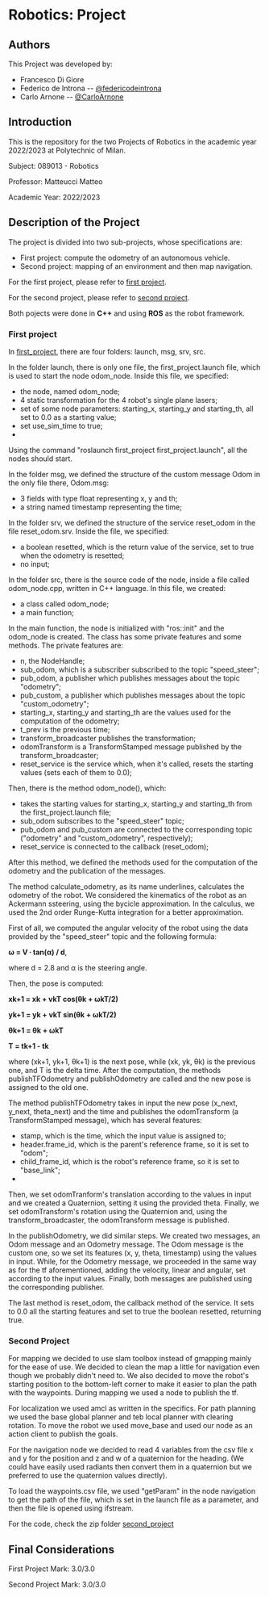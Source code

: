 # Robotics: Project

## Authors
This Project was developed by:
- Francesco Di Giore
- Federico de Introna -- [@federicodeintrona](https://github.com/federicodeintrona)  
- Carlo Arnone  -- [@CarloArnone](https://github.com/CarloArnone)

## Introduction
This is the repository for the two Projects of Robotics in the academic year 2022/2023 at Polytechnic of Milan.

Subject: 089013 - Robotics

Professor: Matteucci Matteo

Academic Year: 2022/2023

## Description of the Project
The project is divided into two sub-projects, whose specifications are:
- First project: compute the odometry of an autonomous vehicle.
- Second project: mapping of an environment and then map navigation.

For the first project, please refer to [first project](Specifications/first_project_2023.pdf).

For the second project, please refer to [second project](Specifications/second_project_2023.pdf).

Both pojects were done in **C++** and using **ROS** as the robot framework.

### First project
In [first_project](first_project.zip), there are four folders: launch, msg, srv, src.

In the folder launch, there is only one file, the first_project.launch file, which is used to start the node odom_node. Inside this file, we specified:
- the node, named odom_node;
- 4 static transformation for the 4 robot's single plane lasers;
- set of some node parameters: starting_x, starting_y and starting_th, all set to 0.0 as a starting value;
- set use_sim_time to true;
- 
Using the command "roslaunch first_project first_project.launch", all the nodes should start.

In the folder msg, we defined the structure of the custom message Odom in the only file there, Odom.msg:
- 3 fields with type float representing x, y and th;
- a string named timestamp representing the time;

In the folder srv, we defined the structure of the service reset_odom in the file reset_odom.srv. Inside the file, we specified:
- a boolean resetted, which is the return value of the service, set to true when the odometry is resetted;
- no input;

In the folder src, there is the source code of the node, inside a file called odom_node.cpp, written in C++ language. In this file, we created:
- a class called odom_node;
- a main function;

In the main function, the node is initialized with "ros::init" and the odom_node is created.
The class has some private features and some methods.
The private features are:
- n, the NodeHandle;
- sub_odom, which is a subscriber subscribed to the topic "speed_steer";
- pub_odom, a publisher which publishes messages about the topic "odometry";
- pub_custom, a publisher which publishes messages about the topic "custom_odometry";
- starting_x, starting_y and starting_th are the values used for the computation of the odometry;
- t_prev is the previous time;
- transform_broadcaster publishes the transformation;
- odomTransform is a TransformStamped message published by the transform_broadcaster;
- reset_service is the service which, when it's called, resets the starting values (sets each of them to 0.0);

Then, there is the method odom_node(), which:
- takes the starting values for starting_x, starting_y and starting_th from the first_project.launch file;
- sub_odom subscribes to the "speed_steer" topic;
- pub_odom and pub_custom are connected to the corresponding topic ("odometry" and "custom_odometry", respectively);
- reset_service is connected to the callback (reset_odom);

After this method, we defined the methods used for the computation of the odometry and the publication of the messages.

The method calculate_odometry, as its name underlines, calculates the odometry of the robot. We considered the kinematics of the robot as an Ackermann ssteering, using the bycicle approximation. In the calculus, we used the 2nd order Runge-Kutta integration for a better approximation.

First of all, we computed the angular velocity of the robot using the data provided by the "speed_steer" topic and the following formula:

**ω = V ∙ tan(α) / d**, 

where d = 2.8 and α is the steering angle.

Then, the pose is computed:

**xk+1 = xk + vkT cos(θk + ωkT/2)**

**yk+1 = yk + vkT sin(θk + ωkT/2)**

**θk+1 = θk + ωkT**

**T = tk+1 - tk**

where (xk+1, yk+1, θk+1) is the next pose, while (xk, yk, θk) is the previous one, and T is the delta time.
After the computation, the methods publishTFOdometry and publishOdometry are called and the new pose is assigned to the old one.

The method publishTFOdometry takes in input the new pose (x_next, y_next, theta_next) and the time and publishes the odomTransform (a TransformStamped message), which has several features:
- stamp, which is the time, which the input value is assigned to;
- header.frame_id, which is the parent's reference frame, so it is set to "odom";
- child_frame_id, which is the robot's reference frame, so it is set to "base_link";
- 
Then, we set odomTranform's translation according to the values in input and we created a Quaternion, setting it using the provided theta. Finally, we set odomTransform's rotation using the Quaternion and, using the transform_broadcaster, the odomTransform message is published.

In the publishOdometry, we did similar steps. We created two messages, an Odom message and an Odometry message. The Odom message is the custom one, so we set its features (x, y, theta, timestamp) using the values in input. While, for the Odometry message, we proceeded in the same way as for the tf aforementioned, adding the velocity, linear and angular, set according to the input values. Finally, both messages are published using the corresponding publisher.

The last method is reset_odom, the callback method of the service. It sets to 0.0 all the starting features and set to true the boolean resetted, returning true.

### Second Project
For mapping we decided to use slam toolbox instead of gmapping mainly for the ease of use.
We decided to clean the map a little for navigation even though we probably didn't need to. 
We also decided to move the robot's starting position to the bottom-left corner to make it easier to plan the path with the waypoints.
During mapping we used a node to publish the tf.

For localization we used amcl as written in the specifics.
For path planning we used the base global planner and teb local planner with clearing rotation.
To move the robot we used move_base and used our node as an action client to publish the goals.

For the navigation node we decided to read 4 variables from the csv file x and y for the position and z and w of a quaternion for the heading. (We could have easily used radiants then convert them in a quaternion but we preferred to use the quaternion values directly).

To load the waypoints.csv file, we used "getParam" in the node navigation to get the path of the file, which is set in the launch file as a parameter, and then the file is opened using ifstream.

For the code, check the zip folder [second_project](second_project.zip)

## Final Considerations
First Project Mark: 3.0/3.0

Second Project Mark: 3.0/3.0
